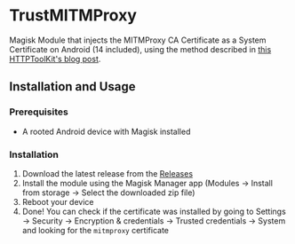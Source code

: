 # TrustMITMProxy
Magisk Module that injects the MITMProxy CA Certificate as a System Certificate on Android (14 included), using the method described in [this HTTPToolKit's blog post](https://httptoolkit.com/blog/android-14-install-system-ca-certificate/#option-1-bind-mounting-through-ns-enter).

## Installation and Usage
### Prerequisites
- A rooted Android device with Magisk installed

### Installation
1. Download the latest release from the [Releases]()
2. Install the module using the Magisk Manager app (Modules -> Install from storage -> Select the downloaded zip file)
3. Reboot your device
4. Done! You can check if the certificate was installed by going to Settings -> Security -> Encryption & credentials -> Trusted credentials -> System and looking for the `mitmproxy` certificate